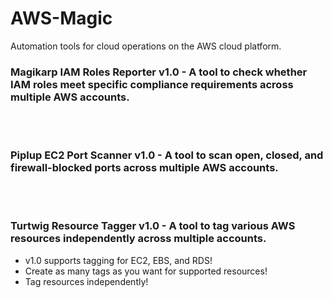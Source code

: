 # AWS-Magic
Automation tools for cloud operations on the AWS cloud platform.

### Magikarp IAM Roles Reporter v1.0 - A tool to check whether IAM roles meet specific compliance requirements across multiple AWS accounts.
<br>
<br>

### Piplup EC2 Port Scanner v1.0 - A tool to scan open, closed, and firewall-blocked ports across multiple AWS accounts.
<br>
<br>

### Turtwig Resource Tagger v1.0 - A tool to tag various AWS resources independently across multiple accounts.
* v1.0 supports tagging for EC2, EBS, and RDS!
* Create as many tags as you want for supported resources!
* Tag resources independently! 

  
